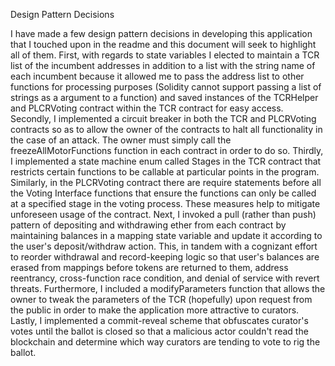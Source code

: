 Design Pattern Decisions

I have made a few design pattern decisions in developing this application that I touched upon in the readme and this document will seek to highlight all of them. First, with regards to state variables I elected to maintain a TCR list of the incumbent addresses in addition to a list with the string name of each incumbent because it allowed me to pass the address list to other functions for processing purposes (Solidity cannot support passing a list of strings as a argument to a function) and saved instances of the TCRHelper and PLCRVoting contract within the TCR contract for easy access. Secondly, I implemented a circuit breaker in both the TCR and PLCRVoting contracts so as to allow the owner of the contracts to halt all functionality in the case of an attack. The owner must simply call the freezeAllMotorFunctions function in each contract in order to do so. Thirdly, I implemented a state machine enum called Stages in the TCR contract that restricts certain functions to be callable at particular points in the program. Similarly, in the PLCRVoting contract there are require statements before all the Voting Interface functions that ensure the functions can only be called at a specified stage in the voting process. These measures help to mitigate unforeseen usage of the contract. Next, I invoked a pull (rather than push) pattern of depositing and withdrawing ether from each contract by maintaining balances in a mapping state variable and update it according to the user's deposit/withdraw action. This, in tandem with a cognizant effort to reorder withdrawal and record-keeping logic so that user's balances are erased from mappings before tokens are returned to them, address reentrancy, cross-function race condition, and denial of service with revert threats. Furthermore, I included a modifyParameters function that allows the owner to tweak the parameters of the TCR (hopefully) upon request from the public in order to make the application more attractive to curators. Lastly, I implemented a commit-reveal scheme that obfuscates curator's votes until the ballot is closed so that a malicious actor couldn't read the blockchain and determine which way curators are tending to vote to rig the ballot.
